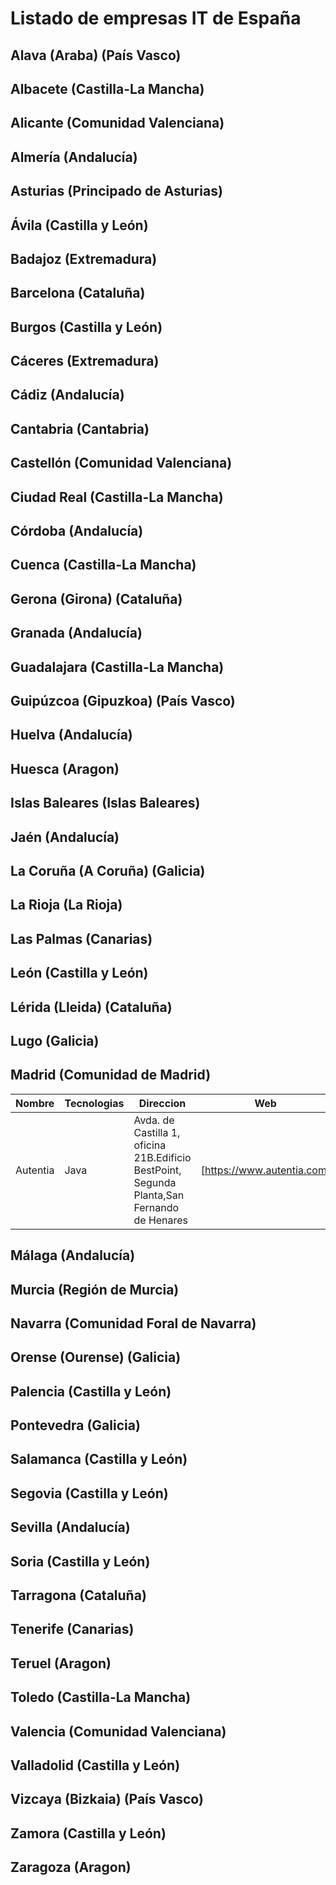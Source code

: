 # Listado de empresas IT de España

## Alava (Araba) (País Vasco)
## Albacete (Castilla-La Mancha)
## Alicante (Comunidad Valenciana)
## Almería (Andalucía)
## Asturias (Principado de Asturias)
## Ávila (Castilla y León)
## Badajoz (Extremadura)
## Barcelona (Cataluña)
## Burgos (Castilla y León)
## Cáceres (Extremadura)
## Cádiz (Andalucía)
## Cantabria (Cantabria)
## Castellón (Comunidad Valenciana)
## Ciudad Real (Castilla-La Mancha)
## Córdoba (Andalucía)
## Cuenca (Castilla-La Mancha)
## Gerona (Girona) (Cataluña)
## Granada (Andalucía)
## Guadalajara (Castilla-La Mancha)
## Guipúzcoa (Gipuzkoa) (País Vasco)
## Huelva (Andalucía)
## Huesca (Aragon)
## Islas Baleares (Islas Baleares)
## Jaén (Andalucía)
## La Coruña (A Coruña) (Galicia)
## La Rioja (La Rioja)
## Las Palmas (Canarias)
## León (Castilla y León)
## Lérida (Lleida) (Cataluña)
## Lugo (Galicia)
## Madrid (Comunidad de Madrid)
| Nombre | Tecnologias | Direccion | Web |
|--------|-------------|-----------|----------|
|Autentia|Java|Avda. de Castilla 1, oficina 21B.Edificio BestPoint, Segunda Planta,San Fernando de Henares|[https://www.autentia.com/|](https://www.autentia.com/)
## Málaga (Andalucía)
## Murcia (Región de Murcia)
## Navarra (Comunidad Foral de Navarra)
## Orense (Ourense) (Galicia)
## Palencia (Castilla y León)
## Pontevedra (Galicia)
## Salamanca (Castilla y León)
## Segovia (Castilla y León)
## Sevilla (Andalucía)
## Soria (Castilla y León)
## Tarragona (Cataluña)
## Tenerife (Canarias)
## Teruel (Aragon)
## Toledo (Castilla-La Mancha)
## Valencia (Comunidad Valenciana)
## Valladolid (Castilla y León)
## Vizcaya (Bizkaia) (País Vasco)
## Zamora (Castilla y León)
## Zaragoza (Aragon)

